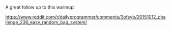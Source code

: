 A great follow up to this warmup:

https://www.reddit.com/r/dailyprogrammer/comments/3ofsyb/20151012_challenge_236_easy_random_bag_system/